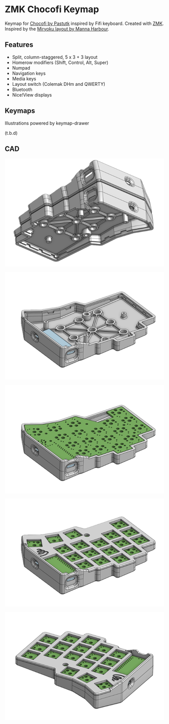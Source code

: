# ZMK Chocofi Keymap  

Keymap for [Chocofi by Pastutk](https://github.com/pashutk/chocofi) inspired by Fifi keyboard.
Created with [ZMK](https://zmkfirmware.dev/).  
Inspired by the [Miryoku layout by Manna Harbour](https://github.com/manna-harbour/qmk_firmware/blob/miryoku/users/manna-harbour_miryoku/miryoku.org).  

## Features
- Split, column-staggered, 5 x 3 + 3 layout
- Homerow modifiers (Shift, Control, Alt, Super)
- Numpad
- Navigation keys
- Media keys
- Layout switch (Colemak DHm and QWERTY)
- Bluetooth
- Nice!View displays

## Keymaps

Illustrations powered by keymap-drawer

(t.b.d)

## CAD

![Image 1](./assets/chocofi_custom_case_1.png)

![Image 2](./assets/chocofi_custom_case_2.png)

![Image 3](./assets/chocofi_custom_case_3.png)

![Image 4](./assets/chocofi_custom_case_4.png)

![Image 5](./assets/chocofi_custom_case_5.png)

